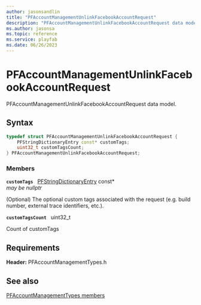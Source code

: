 ```yaml
---
author: jasonsandlin
title: "PFAccountManagementUnlinkFacebookAccountRequest"
description: "PFAccountManagementUnlinkFacebookAccountRequest data model."
ms.author: jasonsa
ms.topic: reference
ms.service: playfab
ms.date: 06/26/2023
---
```


# PFAccountManagementUnlinkFacebookAccountRequest  

PFAccountManagementUnlinkFacebookAccountRequest data model.  

## Syntax  
  
```cpp
typedef struct PFAccountManagementUnlinkFacebookAccountRequest {  
    PFStringDictionaryEntry const* customTags;  
    uint32_t customTagsCount;  
} PFAccountManagementUnlinkFacebookAccountRequest;  
```
  
### Members  
  
**`customTags`** &nbsp; [PFStringDictionaryEntry](../../pftypes/structs/pfstringdictionaryentry.md) const*  
*may be nullptr*  
  
(Optional) The optional custom tags associated with the request (e.g. build number, external trace identifiers, etc.).
  
**`customTagsCount`** &nbsp; uint32_t  
  
Count of customTags
  
  
## Requirements  
  
**Header:** PFAccountManagementTypes.h
  
## See also  
[PFAccountManagementTypes members](../pfaccountmanagementtypes_members.md)  

  
  
